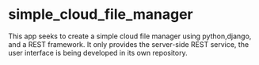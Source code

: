 # simple_cloud_file_manager

This app seeks to create a simple cloud file manager using python,django, and a REST framework. It only provides the server-side REST service, the user interface is being developed in its own repository.
